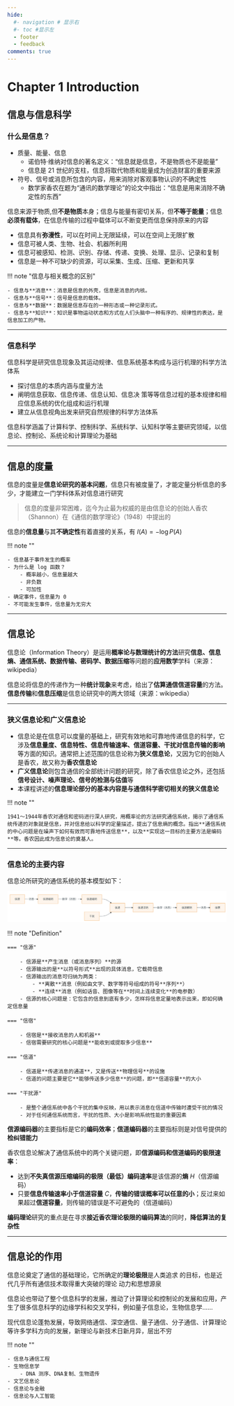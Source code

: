 ```yaml
---
hide:
  #- navigation # 显示右
  #- toc #显示左
  - footer
  - feedback
comments: true
--- 
```


# Chapter 1 Introduction

## 信息与信息科学

### 什么是信息？

- 质量、能量、信息
    - 诺伯特·维纳对信息的著名定义：“信息就是信息，不是物质也不是能量”
    - 信息是 21 世纪的支柱，信息将取代物质和能量成为创造财富的重要来源
- 符号、信号或消息所包含的内容，用来消除对客观事物认识的不确定性
    - 数学家香农在题为“通讯的数学理论”的论文中指出：“信息是用来消除不确定性的东西”

信息来源于物质,但**不是物质**本身；信息与能量有密切关系，但**不等于能量**；信息**必须有载体**，在信息传输的过程中载体可以不断变更而信息保持原来的内容

- 信息具有**弥漫性**，可以在时间上无限延续，可以在空间上无限扩散
- 信息可被人类、生物、社会、机器所利用
- 信息可被感知、检测、识别、存储、传递、变换、处理、显示、记录和复制
- 信息是一种不可缺少的资源，可以采集、生成、压缩、更新和共享

!!! note "信息与相关概念的区别"

	- 信息与**消息**：消息是信息的外壳，信息是消息的内核。
	- 信息与**信号**：信号是信息的载体。
	- 信息与**数据**：数据是信息存在的一种形态或一种记录形式。
	- 信息与**知识**：知识是事物运动状态和方式在人们头脑中一种有序的、规律性的表达，是信息加工的产物。
***
### 信息科学

信息科学是研究信息现象及其运动规律、信息系统基本构成与运行机理的科学方法体系

- 探讨信息的本质内涵与度量方法
- 阐明信息获取、信息传递、信息认知、信息决 策等等信息过程的基本规律和相应信息系统的优化组成和运行机理
- 建立从信息视角出发来研究自然规律的科学方法体系

信息科学涵盖了计算科学、控制科学、系统科学、认知科学等主要研究领域，以信息论、控制论、系统论和计算理论为基础
***
## 信息的度量

信息的度量是**信息论研究的基本问题**，信息只有被度量了，才能定量分析信息的多少，才能建立一门学科体系对信息进行研究

> 信息的度量非常困难，迄今为止最为权威的是由信息论的创始人香农（Shannon）在《通信的数学理论》（1948）中提出的

信息的**信息量**与其**不确定性**有着直接的关系，有 $I(A)=-\log P(A)$

!!! note ""

	- 信息基于事件发生的概率
	- 为什么是 log 函数？
	    - 概率越小，信息量越大
	    - 非负数
	    - 可加性
	- 确定事件，信息量为 0
	- 不可能发生事件，信息量为无穷大
***
## 信息论

信息论（Information Theory）是运用**概率论与数理统计的方法**研究**信息、信息熵、通信系统、数据传输、密码学、数据压缩**等问题的**应用数学**学科（来源：wikipedia）

信息论将信息的传递作为一种**统计现象**来考虑，给出了**估算通信信道容量**的方法。**信息传输**和**信息压缩**是信息论研究中的两大领域（来源：wikipedia）
***
### 狭义信息论和广义信息论

- 信息论是在信息可以度量的基础上，研究有效地和可靠地传递信息的科学，它涉及**信息量度、信息特性、信息传输速率、信道容量、干扰对信息传输的影响**等方面的知识。通常把上述范围的信息论称为**狭义信息论**，又因为它的创始人是香农，故又称为**香农信息论**
- **广义信息论**则包含通信的全部统计问题的研究，除了香农信息论之外，还包括**信号设计、噪声理论、信号的检测与估值**等
- 本课程讲述的**信息理论部分的基本内容是与通信科学密切相关的狭义信息论**

!!! note ""

	1941～1944年香农对通信和密码进行深人研究，用概率论的方法研究通信系统，揭示了通信系统传递的对象就是信息，并对信息给以科学的定量描述，提出了信息熵的概念。指出**通信系统的中心问题是在噪声下如何有效而可靠地传送信息**，以及**实现这一目标的主要方法是编码**等。香农因此成为信息论的奠基人。
***
### 信息论的主要内容

信息论所研究的通信系统的基本模型如下：

![](../../../assets/Pasted%20image%2020250223202145.png)

!!! note "Definition"

	=== "信源"
	
		- 信源是**产生消息（或消息序列）**的源
		- 信源输出的是**以符号形式**出现的具体消息，它载荷信息
		- 信源输出的消息可归纳为两类：
		    - **离散**消息（例如由文字、数字等符号组成的符号**序列**）
		    - **连续**消息（例如话音、图像等在**时间上连续变化**的电参数）
		- 信源的核心问题是：它包含的信息到底有多少，怎样将信息定量地表示出来，即如何确定信息量
	
	=== "信宿"
	
		- 信宿是**接收消息的人和机器**
		- 信宿需要研究的核心问题是**能收到或提取多少信息**
	
	=== "信道"
	
		- 信道是**传递消息的通道**，又是传送**物理信号**的设施
		- 信道的问题主要是它**能够传送多少信息**的问题，即**信道容量**的大小
	
	=== "干扰源"
	
		- 是整个通信系统中各个干扰的集中反映，用以表示消息在信道中传输时遭受干扰的情况
		- 对于任何通信系统而言，干扰的性质、大小是影响系统性能的重要因素

**信源编码器**的主要指标是它的**编码效率**；**信道编码器**的主要指标则是对信号提供的**检纠错能力**

香农信息论解决了通信系统中的两个关键问题，即**信源编码和信道编码的极限速率**：

- 达到**不失真信源压缩编码的极限（最低）编码速率**是该信源的**熵** $H$（信源编码）
- 只要**信息传输速率小于信道容量** $C$，**传输的错误概率可以任意的小**；反过来如果超过**信道容量**，则传输的错误是不可避免的（信道编码）

**编码理论**研究的重点是在寻求**接近香农理论极限的编码算法**的同时，**降低算法的复杂性**
***
## 信息论的作用

信息论奠定了通信的基础理论，它所确定的**理论极限**是人类追求 的目标，也是近代几乎所有通信技术取得重大突破的理论 动力和思想源泉

信息论也带动了整个信息科学的发展，推动了计算理论和控制论的发展和应用，产生了很多信息科学的边缘学科和交叉学科，例如量子信息论，生物信息学……

现代信息论蓬勃发展，导致网络通信、深空通信、量子通信、分子通信、计算理论等许多学科方向的发展，新理论与新技术日新月异，层出不穷

!!! note ""

	- 信息与通信工程
	- 生物信息学
	    - DNA 测序、DNA复制、生物遗传
	- 文艺信息论
	- 信息论与金融
	- 信息论与人工智能

